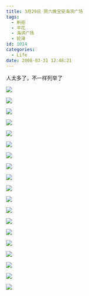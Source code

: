 ```yaml
---
title: 3月29日 周六晚宝安海滨广场
tags:
  - 刷街
  - 平花
  - 海滨广场
  - 轮滑
id: 1014
categories:
  - Life
date: 2008-03-31 12:48:21
---
```


人太多了，不一样列举了 

![](/images/2008/03/31_31_124821_9693.jpg) 

![](/images/2008/03/31_31_124821_0_9694.jpg) 

![](/images/2008/03/31_31_124821_1_9695.jpg) 

![](/images/2008/03/31_31_124821_2_9696.jpg) 

![](/images/2008/03/31_31_124821_3_9697.jpg) 

![](/images/2008/03/31_31_124821_4_9698.jpg) 

![](/images/2008/03/31_31_124821_5_9699.jpg) 

![](/images/2008/03/31_31_124821_6_9700.jpg) 

![](/images/2008/03/31_31_124821_7_9701.jpg) 

![](/images/2008/03/31_31_124821_8_9702.jpg) 

![](/images/2008/03/31_31_124821_9_9703.jpg) 

![](/images/2008/03/31_31_124821_10_9704.jpg) 

![](/images/2008/03/31_31_124821_11_9705.jpg) 

![](/images/2008/03/31_31_124821_12_9706.jpg) 

![](/images/2008/03/31_31_124821_13_9707.jpg) 

![](/images/2008/03/31_31_124821_14_9708.jpg) 

![](/images/2008/03/31_31_124821_15_9709.jpg) 

![](/images/2008/03/31_31_124821_16_9710.jpg) 

![](/images/2008/03/31_31_124821_17_9711.jpg)